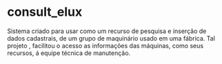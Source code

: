 # consult_elux
 Sistema criado para usar como um recurso de pesquisa e inserção de dados cadastrais, de um grupo de maquinário usado em uma fábrica. Tal projeto , facilitou o acesso as informações das máquinas, como seus recursos, á equipe técnica de manutenção.
